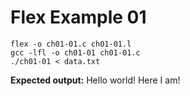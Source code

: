 # Flex Example 01
    flex -o ch01-01.c ch01-01.l
    gcc -lfl -o ch01-01 ch01-01.c
    ./ch01-01 < data.txt

**Expected output:**
    Hello world!
    Here I am!
